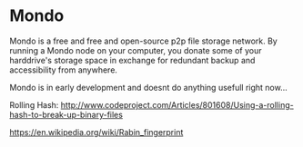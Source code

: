 # Mondo #

Mondo is a free and free and open-source p2p file storage network. By running a Mondo node on your computer,
you donate some of your harddrive's storage space in exchange for redundant backup and accessibility from anywhere.


Mondo is in early development and doesnt do anything usefull right now...


Rolling Hash:
http://www.codeproject.com/Articles/801608/Using-a-rolling-hash-to-break-up-binary-files

https://en.wikipedia.org/wiki/Rabin_fingerprint